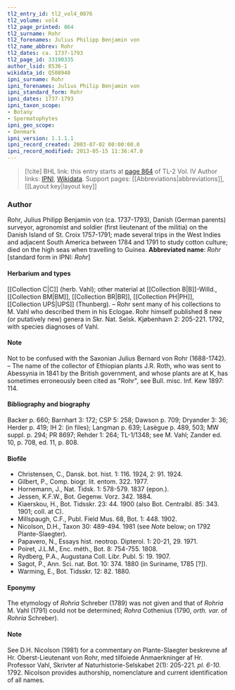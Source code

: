 ```yaml
---
tl2_entry_id: tl2_vol4_0876
tl2_volume: vol4
tl2_page_printed: 864
tl2_surname: Rohr
tl2_forenames: Julius Philipp Benjamin von
tl2_name_abbrev: Rohr
tl2_dates: ca. 1737-1793
tl2_page_id: 33190335
author_lsid: 8536-1
wikidata_id: Q508940
ipni_surname: Rohr
ipni_forenames: Julius Philip Benjamin von
ipni_standard_form: Rohr
ipni_dates: 1737-1793
ipni_taxon_scope: 
- Botany
- Spermatophytes
ipni_geo_scope: 
- Denmark
ipni_version: 1.1.1.1
ipni_record_created: 2003-07-02 00:00:00.0
ipni_record_modified: 2013-05-15 11:36:47.0
---
```


> [!cite] BHL link: this entry starts at [page 864](https://www.biodiversitylibrary.org/page/33190335) of TL-2 Vol. IV
> Author links: [IPNI](https://www.ipni.org/a/8536-1), [Wikidata](https://www.wikidata.org/wiki/Q508940). Support pages: [[Abbreviations|abbreviations]], [[Layout key|layout key]]

### Author

Rohr, Julius Philipp Benjamin von (ca. 1737-1793), Danish (German parents) surveyor, agronomist and soldier (first lieutenant of the militia) on the Danish Island of St. Croix 1757-1791; made several trips in the West Indies and adjacent South America between 1784 and 1791 to study cotton culture; died on the high seas when travelling to Guinea. 
**Abbreviated name**: *Rohr* \[standard form in IPNI: *Rohr*\]

#### Herbarium and types

[[Collection C|C]] (herb. Vahl); other material at [[Collection B|B]]-Willd., [[Collection BM|BM]], [[Collection BR|BR]], [[Collection PH|PH]], [[Collection UPS|UPS]] (Thunberg). – Rohr sent many of his collections to M. Vahl who described them in his Eclogae. Rohr himself published 8 new (or putatively new) genera in Skr. Nat. Selsk. Kjøbenhavn 2: 205-221. 1792, with species diagnoses of Vahl.

#### Note

Not to be confused with the Saxonian Julius Bernard von Rohr (1688-1742). – The name of the collector of Ethiopian plants J.R. Roth, who was sent to Abessynia in 1841 by the British government, and whose plants are at K, has sometimes erroneously been cited as "Rohr", see Bull. misc. Inf. Kew 1897: 114.

#### Bibliography and biography

Backer p. 660; Barnhart 3: 172; CSP 5: 258; Dawson p. 709; Dryander 3: 36; Herder p. 419; IH 2: (in files); Langman p. 639; Lasègue p. 489, 503; MW suppl. p. 294; PR 8697; Rehder 1: 264; TL-1/1348; see M. Vahl; Zander ed. 10, p. 708, ed. 11, p. 808.

#### Biofile

- Christensen, C., Dansk. bot. hist. 1: 116. 1924, 2: 91. 1924.
- Gilbert, P., Comp. biogr. lit. entom. 322. 1977.
- Hornemann, J., Nat. Tidsk. 1: 578-579. 1837 (epon.).
- Jessen, K.F.W., Bot. Gegenw. Vorz. 342. 1884.
- Kiaerskou, H., Bot. Tidsskr. 23: 44. 1900 (also Bot. Centralbl. 85: 343. 1901; coll. at C).
- Millspaugh, C.F., Publ. Field Mus. 68, Bot. 1: 448. 1902.
- Nicolson, D.H., Taxon 30: 489-494. 1981 (see *Note* below; on 1792 Plante-Slaegter).
- Papavero, N., Essays hist. neotrop. Dipterol. 1: 20-21, 29. 1971.
- Poiret, J.L.M., Enc. méth., Bot. 8: 754-755. 1808.
- Rydberg, P.A., Augustana Coll. Libr. Publ. 5: 19. 1907.
- Sagot, P., Ann. Sci. nat. Bot. 10: 374. 1880 (in Suriname, 1785 \[?\]).
- Warming, E., Bot. Tidsskr. 12: 82. 1880.

#### Eponymy

The etymology of *Rohria* Schreber (1789) was not given and that of *Rohria* M. Vahl (1791) could not be determined; *Rohra* Cothenius (1790, *orth. var.* of *Rohria* Schreber).

#### Note

See D.H. Nicolson (1981) for a commentary on Plante-Slaegter beskrevne af Hr. Oberst-Lieutenant von Rohr, med tilfoiede Anmaerkninger af Hr. Professor Vahl, Skrivter af Naturhistorie-Selskabet 2(1): 205-221. *pl. 6-10.* 1792. Nicolson provides authorship, nomenclature and current identification of all names.

